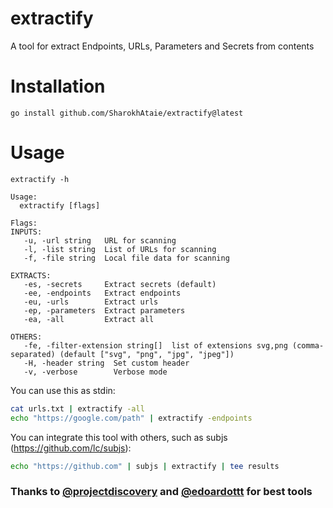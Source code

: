 # extractify
A tool for extract Endpoints, URLs, Parameters and Secrets from contents

# Installation
```
go install github.com/SharokhAtaie/extractify@latest
```

# Usage
```
extractify -h
```

```
Usage:
  extractify [flags]

Flags:
INPUTS:
   -u, -url string   URL for scanning
   -l, -list string  List of URLs for scanning
   -f, -file string  Local file data for scanning

EXTRACTS:
   -es, -secrets     Extract secrets (default)
   -ee, -endpoints   Extract endpoints 
   -eu, -urls        Extract urls
   -ep, -parameters  Extract parameters
   -ea, -all         Extract all

OTHERS:
   -fe, -filter-extension string[]  list of extensions svg,png (comma-separated) (default ["svg", "png", "jpg", "jpeg"])
   -H, -header string  Set custom header
   -v, -verbose        Verbose mode
```

You can use this as stdin:
```bash
cat urls.txt | extractify -all
echo "https://google.com/path" | extractify -endpoints
```

You can integrate this tool with others, such as subjs (https://github.com/lc/subjs):
```bash
echo "https://github.com" | subjs | extractify | tee results
```

### Thanks to [@projectdiscovery](https://github.com/projectdiscovery/) and [@edoardottt](https://github.com/edoardottt/) for best tools
